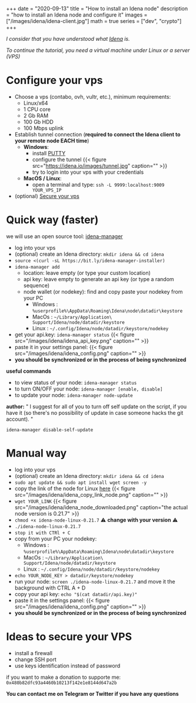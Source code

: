 +++
date = "2020-09-13"
title = "How to install an Idena node"
description = "how to install an Idena node and configure it"
images = ["/images/idena/idena-client.jpg"]
math = true
series = ["dev", "crypto"]
+++

*I consider that you have understood what [Idena](https://idena.io) is.*

*To continue the tutorial, you need a virtual machine under Linux or a server (VPS)*

# Configure your vps
+ Choose a vps (contabo, ovh, vultr, etc.), minimum requirements:
    * Linux/x64
    * 1 CPU core
    * 2 Gb RAM
    * 100 Gb HDD
    * 100 Mbps uplink
+ Establish tunnel connection (**required to connect the Idena client to your remote node EACH time**)
    * **Windows**:
        - install [PUTTY](https://www.chiark.greenend.org.uk/~sgtatham/putty/latest.html)
        - configure the tunnel {{< figure src="https://idena.io/images/tunnel.jpg" caption="" >}}
        - try to login into your vps with your credentials
    * **MacOS / Linux**:
        - open a terminal and type: `ssh -L 9999:localhost:9009 YOUR_VPS_IP`
+ (optional) [Secure your vps](#ideas-to-secure-your-vps)

# Quick way (faster)
we will use an open source tool: [idena-manager](https://gitlab.com/crackowich/idena-manager)
+ log into your vps 
+ (optional) create an Idena directory: `mkdir idena && cd idena`
+ `source <(curl -sL https://bit.ly/idena-manager-installer)`
+ `idena-manager add`
  - location: leave empty (or type your custom location)
  - api key: leave empty to generate an api key (or type a random sequence)
  - node wallet (or nodekey): find and copy paste your nodekey from your PC
    * Windows : `%userprofile%\AppData\Roaming\Idena\node\datadir\keystore`
    * MacOs : `~/Library/Application\ Support/Idena/node/datadir/keystore`
    * Linux : `~/.config/Idena/node/datadir/keystore/nodekey`
+ get your api.key: `idena-manager status`
{{< figure src="/images/idena/idena_api_key.png" caption="" >}}
+ paste it in your settings panel:
{{< figure src="/images/idena/idena_config.png" caption="" >}}
+ **you should be synchronized or in the process of being synchronized**

**useful commands**
+ to view status of your node: `idena-manager status`
+ to turn ON/OFF your node: `idena-manager [enable, disable]`
+ to update your node: `idena-manager node-update`

**author:** " I suggest for all of you to turn off self update on the script, if you have it (so there's no possibility of update in case someone hacks the git account). "

`idena-manager disable-self-update`

# Manual way
+ log into your vps 
+ (optional) create an Idena directory: `mkdir idena && cd idena`
+ `sudo apt update && sudo apt install wget screen -y`
+ copy the link of the node for Linux [here](https://github.com/idena-network/idena-go/releases)
{{< figure src="/images/idena/idena_copy_link_node.png" caption="" >}}
+ `wget YOUR_LINK`
{{< figure src="/images/idena/idena_node_downloaded.png" caption="the actual node version is 0.21.7" >}}
+ `chmod +x idena-node-linux-0.21.7` ⚠️ **change with your version** ⚠️
+ `./idena-node-linux-0.21.7`
+ `stop it with CTRl + C`
+ copy from your PC your nodekey:
    * Windows : `%userprofile%\AppData\Roaming\Idena\node\datadir\keystore`
    * MacOs : `~/Library/Application\ Support/Idena/node/datadir/keystore`
    * Linux : `~/.config/Idena/node/datadir/keystore/nodekey`
+ `echo YOUR_NODE_KEY > datadir/keystore/nodekey`
+ run your node: `screen ./idena-node-linux-0.21.7` and move it the background with CTRL A + D
+ copy your api key: `echo "$(cat datadir/api.key)"`
+ paste it in the settings panel:
{{< figure src="/images/idena/idena_config.png" caption="" >}}
+ **you should be synchronized or in the process of being synchronized**
    
# Ideas to secure your VPS
+ install a firewall
+ change SSH port
+ use keys identification instead of password

if you want to make a donation to supporte me: `0x480b82dfc93a4460b10213f142e1e8144d647a2b`

**You can contact me on Telegram or Twitter if you have any questions**
